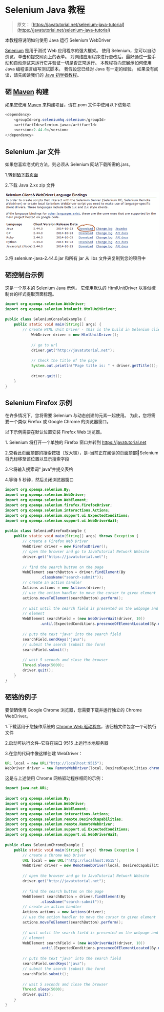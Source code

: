 # Selenium Java 教程

> 原文： [https://javatutorial.net/selenium-java-tutorial](https://javatutorial.net/selenium-java-tutorial)

本教程将说明如何使用 Java 运行 Selenium WebDriver

[Selenium](http://www.seleniumhq.org/ "Selenium") 是用于测试 Web 应用程序的强大框架。 使用 Selenium，您可以自动浏览，单击和提交网页上的表单。 对网络应用程序进行更改后，最好通过一些手动和自动测试来运行它并验证一切是否正常运行。 本教程将向您展示如何使用 Java 编程语言编写测试脚本。 我假设您已经对 Java 有一定的经验。 如果没有阅读，请先阅读我们的 [Java 初学者教程](http://javatutorial.net/category/java-basics "Java Beginner Tutorials")。

## 硒 [Maven](https://javatutorial.net/how-to-install-maven-on-windows-linux-and-mac) 构建

如果您使用 [Maven](https://javatutorial.net/how-to-install-maven-on-windows-linux-and-mac) 来构建项目，请在.pom 文件中使用以下依赖项

```java
<dependency>
    <groupId>org.seleniumhq.selenium</groupId>
    <artifactId>selenium-java</artifactId>
    <version>2.44.0</version>
</dependency>
```

## Selenium .jar 文件

如果您喜欢老式的方法，则必须从 Selenium 网站下载所需的.jars。

1.转到[硒下载页面](http://www.seleniumhq.org/download/)

2.下载 Java 2.xx zip 文件

![selenium-download](img/0b2e62580b3821ca7a88d5071d40038e.jpg)

3.将 selenium-java-2.44.0.jar 和所有 jar 从 libs 文件夹复制到您的项目中

## 硒控制台示例

这是一个基本的 Selenium Java 示例。 它使用默认的 HtmlUnitDriver 以类似控制台的样式提取页面标题。

```java
import org.openqa.selenium.WebDriver;
import org.openqa.selenium.htmlunit.HtmlUnitDriver;

public class SeleniumConsoleExample {
	public static void main(String[] args) {
		// Create HTML Unit Driver - this is the build in Selenium client
        	WebDriver driver = new HtmlUnitDriver();

        	// go to url
        	driver.get("http://javatutorial.net");

        	// Check the title of the page
        	System.out.println("Page title is: " + driver.getTitle());

        	driver.quit();
	}
}
```

## Selenium Firefox 示例

在许多情况下，您将需要 Selenium 与动态创建的元素一起使用。 为此，您将需要一个类似 Firefox 或 Google Chrome 的浏览器窗口。

以下示例需要在默认位置安装 Firefox Web 浏览器。

1\. Selenium 将打开一个单独的 Firefox 窗口并转到 https://javatutorial.net

2.查看此页面顶部的搜索按钮（放大镜），是-当前正在阅读的页面顶部🙂Selenium 将光标移至该位置以显示搜索字段

3.它将输入搜索词“ java”并提交表格

4.等待 5 秒钟，然后关闭浏览器窗口

```java
import org.openqa.selenium.By;
import org.openqa.selenium.WebDriver;
import org.openqa.selenium.WebElement;
import org.openqa.selenium.firefox.FirefoxDriver;
import org.openqa.selenium.interactions.Actions;
import org.openqa.selenium.support.ui.ExpectedConditions;
import org.openqa.selenium.support.ui.WebDriverWait;

public class SeleniumFirefoxExample {
	public static void main(String[] args) throws Exception {
		// create a Firefox Web Driver
		WebDriver driver = new FirefoxDriver();
		// open the browser and go to JavaTutorial Network Website
		driver.get("https://javatutorial.net");

		// find the search button on the page
		WebElement searchButton = driver.findElement(By
				.className("search-submit"));
		// create an action handler
		Actions actions = new Actions(driver);
		// use the action handler to move the cursor to given element
		actions.moveToElement(searchButton).perform();

		// wait until the search field is presented on the webpage and create an
		// element
		WebElement searchField = (new WebDriverWait(driver, 10))
				.until(ExpectedConditions.presenceOfElementLocated(By.name("s")));

		// puts the text "java" into the search field
		searchField.sendKeys("java");
		// submit the search (submit the form)
		searchField.submit();

		// wait 5 seconds and close the browser
		Thread.sleep(5000);
		driver.quit();
	}
}

```

## 硒铬的例子

要使硒使用 Google Chrome 浏览器，您需要下载并运行独立的 Chrome WebDriver。

1.下载适用于您操作系统的 [Chrome Web 驱动程序](http://chromedriver.storage.googleapis.com/index.html?path=2.13/)，该归档文件包含一个可执行文件

2.启动可执行文件–它将在端口 9515 上运行本地服务器

3.在您的代码中像这样创建 WebDriver：

```java
URL local = new URL("http://localhost:9515");
WebDriver driver = new RemoteWebDriver(local, DesiredCapabilities.chrome());
```

这是与上述使用 Chrome 网络驱动程序相同的示例：

```java
import java.net.URL;

import org.openqa.selenium.By;
import org.openqa.selenium.WebDriver;
import org.openqa.selenium.WebElement;
import org.openqa.selenium.interactions.Actions;
import org.openqa.selenium.remote.DesiredCapabilities;
import org.openqa.selenium.remote.RemoteWebDriver;
import org.openqa.selenium.support.ui.ExpectedConditions;
import org.openqa.selenium.support.ui.WebDriverWait;

public class SeleniumChromeExample {
	public static void main(String[] args) throws Exception {
		// create a Chrome Web Driver
		URL local = new URL("http://localhost:9515");
		WebDriver driver = new RemoteWebDriver(local, DesiredCapabilities.chrome());

		// open the browser and go to JavaTutorial Network Website
		driver.get("http://javatutorial.net");

		// find the search button on the page
		WebElement searchButton = driver.findElement(By
				.className("search-submit"));
		// create an action handler
		Actions actions = new Actions(driver);
		// use the action handler to move the cursor to given element
		actions.moveToElement(searchButton).perform();

		// wait until the search field is presented on the webpage and create an
		// element
		WebElement searchField = (new WebDriverWait(driver, 10))
				.until(ExpectedConditions.presenceOfElementLocated(By.name("s")));

		// puts the text "java" into the search field
		searchField.sendKeys("java");
		// submit the search (submit the form)
		searchField.submit();

		// wait 5 seconds and close the browser
		Thread.sleep(5000);
		driver.quit();
	}
}
```